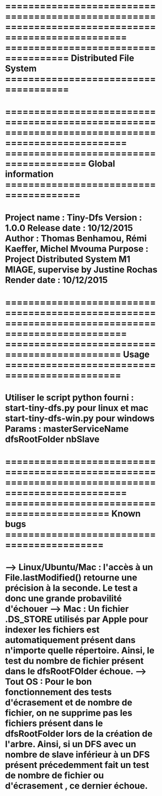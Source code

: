 ===================================================================================================
===================================== Distributed File System =====================================
===================================================================================================

===================================================================================================
======================================== Global information =======================================
===================================================================================================
Project name : Tiny-Dfs
Version : 1.0.0
Release date : 10/12/2015
Author : Thomas Benhamou, Rémi Kaeffer, Michel Mvouma
Purpose : Project Distributed System M1 MIAGE, supervise by Justine Rochas
Render date : 10/12/2015
===================================================================================================


===================================================================================================
============================================== Usage ==============================================
===================================================================================================
Utiliser le script python fourni :	start-tiny-dfs.py pour linux et mac
									start-tiny-dfs-win.py pour windows
Params : masterServiceName dfsRootFolder nbSlave
===================================================================================================

===================================================================================================
============================================ Known bugs ===========================================
===================================================================================================
--> Linux/Ubuntu/Mac : l'accès à un File.lastModified() retourne une précision à la seconde.
Le test a donc une grande probavilité d'échouer
--> Mac : Un fichier .DS_STORE utilisés par Apple pour indexer les fichiers est automatiquement
présent dans n'importe quelle répertoire. Ainsi, le test du nombre de fichier présent dans le 
dfsRootFOlder échoue.
--> Tout OS : Pour le bon fonctionnement des tests d'écrasement et de nombre de fichier, on ne 
supprime pas les fichiers présent dans le dfsRootFolder lors de la création de l'arbre. 
Ainsi, si un DFS avec un nombre de slave inférieur à un DFS présent précedemment fait un test de 
nombre de fichier ou d'écrasement , ce dernier échoue.
===================================================================================================

